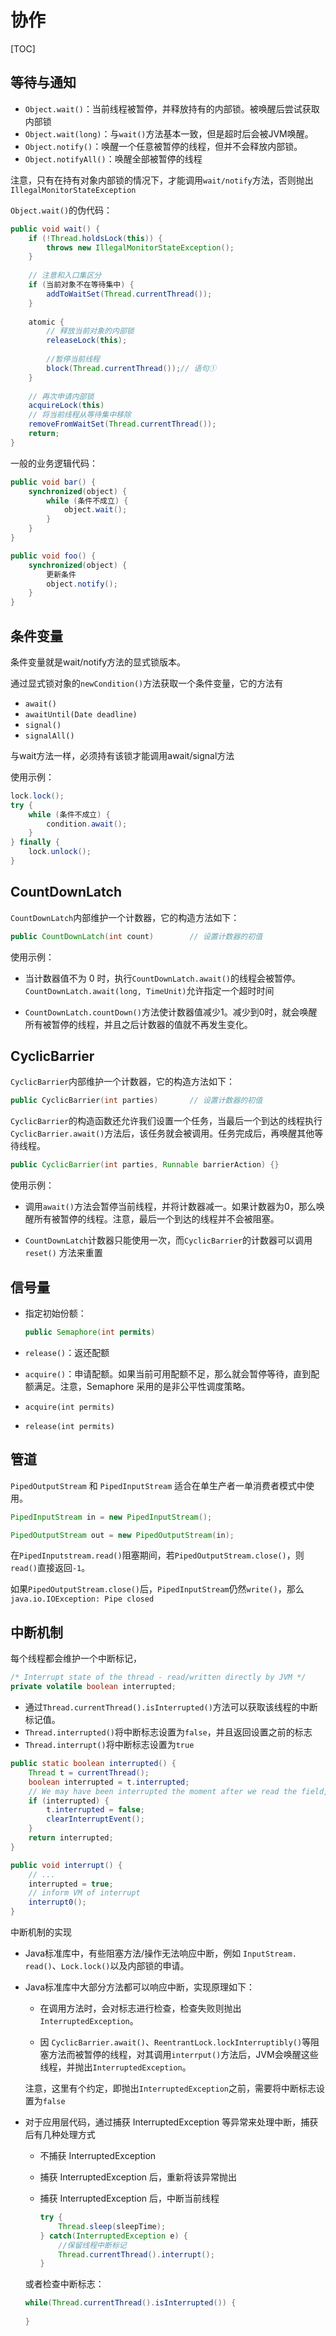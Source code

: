 

# 协作

[TOC]

## 等待与通知

- `Object.wait()`：当前线程被暂停，并释放持有的内部锁。被唤醒后尝试获取内部锁
- `Object.wait(long)`：与`wait()`方法基本一致，但是超时后会被JVM唤醒。
- `Object.notify()`：唤醒一个任意被暂停的线程，但并不会释放内部锁。
- `Object.notifyAll()`：唤醒全部被暂停的线程

注意，只有在持有对象内部锁的情况下，才能调用`wait/notify`方法，否则抛出`IllegalMonitorStateException`



`Object.wait()`的伪代码：

~~~java
public void wait() {
    if (!Thread.holdsLock(this)) {
        throws new IllegalMonitorStateException();
    }
    
    // 注意和入口集区分
    if (当前对象不在等待集中) {
        addToWaitSet(Thread.currentThread());
    }
    
    atomic {
        // 释放当前对象的内部锁
        releaseLock(this);
        
        //暂停当前线程
        block(Thread.currentThread());// 语句①
	}
    
    // 再次申请内部锁 
    acquireLock(this)
    // 将当前线程从等待集中移除
	removeFromWaitSet(Thread.currentThread());
	return;
}
~~~



一般的业务逻辑代码：

~~~java
public void bar() {
    synchronized(object) {
        while (条件不成立) {
            object.wait();
        }
    }
}

public void foo() {
    synchronized(object) {
        更新条件
        object.notify();
    }
}
~~~

## 条件变量

条件变量就是wait/notify方法的显式锁版本。

通过显式锁对象的`newCondition()`方法获取一个条件变量，它的方法有

- `await()`
- `awaitUntil(Date deadline)`
- `signal()`
- `signalAll()`

与wait方法一样，必须持有该锁才能调用await/signal方法



使用示例：

~~~java
lock.lock();
try {
    while (条件不成立) {
        condition.await();
    }
} finally {
    lock.unlock();
}
~~~

## CountDownLatch

`CountDownLatch`内部维护一个计数器，它的构造方法如下：

~~~java
public CountDownLatch(int count)		// 设置计数器的初值
~~~

使用示例：

- 当计数器值不为 0 时，执行`CountDownLatch.await()`的线程会被暂停。`CountDownLatch.await(long, TimeUnit)`允许指定一个超时时间

- `CountDownLatch.countDown()`方法使计数器值减少1。减少到0时，就会唤醒所有被暂停的线程，并且之后计数器的值就不再发生变化。

  

## CyclicBarrier

`CyclicBarrier`内部维护一个计数器，它的构造方法如下：

```cpp
public CyclicBarrier(int parties)		// 设置计数器的初值
```

`CyclicBarrier`的构造函数还允许我们设置一个任务，当最后一个到达的线程执行 `CyclicBarrier.await()`方法后，该任务就会被调用。任务完成后，再唤醒其他等待线程。

~~~java
public CyclicBarrier(int parties, Runnable barrierAction) {}
~~~

使用示例：

- 调用`await()`方法会暂停当前线程，并将计数器减一。如果计数器为0，那么唤醒所有被暂停的线程。注意，最后一个到达的线程并不会被阻塞。

- `CountDownLatch`计数器只能使用一次，而`CyclicBarrier`的计数器可以调用 `reset()` 方法来重置

  

## 信号量

- 指定初始份额：

  ~~~java
  public Semaphore(int permits) 
  ~~~

- `release()`：返还配额

- `acquire()`：申请配额。如果当前可用配额不足，那么就会暂停等待，直到配额满足。注意，Semaphore 采用的是非公平性调度策略。

- `acquire(int permits)`

- `release(int permits)`

## 管道

`PipedOutputStream` 和 `PipedInputStream` 适合在单生产者一单消费者模式中使用。

~~~java
PipedInputStream in = new PipedInputStream();

PipedOutputStream out = new PipedOutputStream(in);
~~~

在`PipedInputstream.read()`阻塞期间，若`PipedOutputStream.close()`，则`read()`直接返回`-1`。

如果`PipedOutputStream.close()`后，`PipedInputStream`仍然`write()`，那么`java.io.IOException: Pipe closed`

## 中断机制

每个线程都会维护一个中断标记，

~~~java
/* Interrupt state of the thread - read/written directly by JVM */
private volatile boolean interrupted;
~~~

- 通过`Thread.currentThread().isInterrupted()`方法可以获取该线程的中断标记值。
- `Thread.interrupted()`将中断标志设置为`false`，并且返回设置之前的标志
- `Thread.interrupt()`将中断标志设置为`true`



~~~java
public static boolean interrupted() {
    Thread t = currentThread();
    boolean interrupted = t.interrupted;
    // We may have been interrupted the moment after we read the field, so only clear the field if we saw that it was set and will return true; otherwise we could lose an interrupt.
    if (interrupted) {
        t.interrupted = false;
        clearInterruptEvent();
    }
    return interrupted;
}

public void interrupt() {
	// ...
    interrupted = true;
    // inform VM of interrupt
    interrupt0();
}
~~~



中断机制的实现

- Java标准库中，有些阻塞方法/操作无法响应中断，例如 `InputStream. read()`、`Lock.lock()`以及内部锁的申请。

- Java标准库中大部分方法都可以响应中断，实现原理如下：

  - 在调用方法时，会对标志进行检查，检查失败则抛出`InterruptedException`。

  - 因 `CyclicBarrier.await()`、`ReentrantLock.lockInterruptibly()`等阻塞方法而被暂停的线程，对其调用`interrput()`方法后，JVM会唤醒这些线程，并抛出`InterruptedException`。

  注意，这里有个约定，即抛出`InterruptedException`之前，需要将中断标志设置为`false`

- 对于应用层代码，通过捕获 InterruptedException 等异常来处理中断，捕获后有几种处理方式

  - 不捕获 InterruptedException
  
  - 捕获 InterruptedException 后，重新将该异常抛出
  
  - 捕获 InterruptedException 后，中断当前线程
  
    ~~~java
    try {
    	Thread.sleep(sleepTime);
    } catch(InterruptedException e) {
        //保留线程中断标记
    	Thread.currentThread().interrupt();
    }
    ~~~
  
  或者检查中断标志：
  
  ~~~java
  while(Thread.currentThread().isInterrupted()) {
      
  }
  ~~~
  
  



